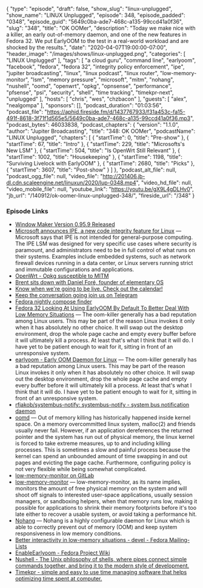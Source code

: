 {
  "type": "episode",
  "draft": false,
  "show_slug": "linux-unplugged",
  "show_name": "LINUX Unplugged",
  "episode": 348,
  "episode_padded": "0348",
  "episode_guid": "5649c0ba-ade7-468c-a135-99ccd41a0f36",
  "slug": "348",
  "title": "OK OOMer",
  "description": "Today we make nice with a killer, an early out-of-memory daemon, and one of the new features in Fedora 32. We put EarlyOOM to the test in a real-world workload and are shocked by the results.",
  "date": "2020-04-07T19:00:00-07:00",
  "header_image": "/images/shows/linux-unplugged.png",
  "categories": [
    "LINUX Unplugged"
  ],
  "tags": [
    "a cloud guru",
    "command line",
    "earlyoom",
    "facebook",
    "fedora",
    "fedora 32",
    "integrity policy enforcement",
    "ipe",
    "jupiter broadcasting",
    "linux",
    "linux podcast",
    "linux router",
    "low-memory-monitor",
    "lsm",
    "memory pressure",
    "microsoft",
    "mitm",
    "nohang",
    "nushell",
    "oomd",
    "openwrt",
    "opkg",
    "opnsense",
    "performance",
    "pfsense",
    "psi",
    "security",
    "shell",
    "time tracking",
    "timekpr-next",
    "unplugged"
  ],
  "hosts": [
    "chris",
    "wes",
    "chzbacon"
  ],
  "guests": [
    "alex",
    "nealgompa"
  ],
  "sponsors": [],
  "podcast_duration": "01:03:56",
  "podcast_file": "https://aphid.fireside.fm/d/1437767933/f31a453c-fa15-491f-8618-3f71f1d565e5/5649c0ba-ade7-468c-a135-99ccd41a0f36.mp3",
  "podcast_bytes": 46033838,
  "podcast_chapters": {
    "version": "1.1.0",
    "author": "Jupiter Broadcasting",
    "title": "348: OK OOMer",
    "podcastName": "LINUX Unplugged",
    "chapters": [
      {
        "startTime": 0,
        "title": "Pre-show"
      },
      {
        "startTime": 67,
        "title": "Intro"
      },
      {
        "startTime": 229,
        "title": "Microsofts's New LSM"
      },
      {
        "startTime": 504,
        "title": "Is OpenWrt Still Relevant"
      },
      {
        "startTime": 1002,
        "title": "Housekeeping"
      },
      {
        "startTime": 1198,
        "title": "Surviving Livelock with EarlyOOM"
      },
      {
        "startTime": 2680,
        "title": "Picks"
      },
      {
        "startTime": 3607,
        "title": "Post-show"
      }
    ]
  },
  "podcast_alt_file": null,
  "podcast_ogg_file": null,
  "video_file": "http://201406.jb-dl.cdn.scaleengine.net/linuxun/2020/lup-0348.mp4",
  "video_hd_file": null,
  "video_mobile_file": null,
  "youtube_link": "https://youtu.be/gX9L4gDLHv0",
  "jb_url": "/140912/ok-oomer-linux-unplugged-348/",
  "fireside_url": "/348"
}


### Episode Links

  * [Window Maker Version 0.95.9 Released](http://www.windowmaker.org/news/ "Window Maker Version 0.95.9 Released")
  * [Microsoft announces IPE, a new code integrity feature for Linux](https://www.zdnet.com/article/microsoft-announces-ipe-a-new-code-integrity-feature-for-linux/ "Microsoft announces IPE, a new code integrity feature for Linux") — Microsoft says that IPE is not intended for general-purpose computing. The IPE LSM was designed for very specific use cases where security is paramount, and administrators need to be in full control of what runs on their systems. Examples include embedded systems, such as network firewall devices running in a data center, or Linux servers running strict and immutable configurations and applications.
  * [OpenWrt - Opkg susceptible to MITM](https://openwrt.org/advisory/2020-01-31-1 "OpenWrt - Opkg susceptible to MITM")
  * [Brent sits down with Daniel Foré, founder of elementary OS](https://extras.show/68 "Brent sits down with Daniel Foré, founder of elementary OS")
  * [Know when we're going to be live. Check out the calendar!](https://www.jupiterbroadcasting.com/release-calendar/ "Know when we're going to be live. Check out the calendar!")
  * [Keep the conversation going join us on Telegram](https://jupiterbroadcasting.com/telegram "Keep the conversation going join us on Telegram")
  * [Fedora nightly compose finder](http://happyassassin.net/nightlies.html "Fedora nightly compose finder")
  * [Fedora 32 Looking At Using EarlyOOM By Default To Better Deal With Low Memory Situations](https://www.phoronix.com/scan.php?page=news_item&px=Fedora-32-Default-EarlyOOM "Fedora 32 Looking At Using EarlyOOM By Default To Better Deal With Low Memory Situations") — The oom-killer generally has a bad reputation among Linux users. This may be part of the reason Linux invokes it only when it has absolutely no other choice. It will swap out the desktop environment, drop the whole page cache and empty every buffer before it will ultimately kill a process. At least that's what I think that it will do. I have yet to be patient enough to wait for it, sitting in front of an unresponsive system. 
  * [earlyoom - Early OOM Daemon for Linux](https://github.com/rfjakob/earlyoom "earlyoom - Early OOM Daemon for Linux") — The oom-killer generally has a bad reputation among Linux users. This may be part of the reason Linux invokes it only when it has absolutely no other choice. It will swap out the desktop environment, drop the whole page cache and empty every buffer before it will ultimately kill a process. At least that's what I think that it will do. I have yet to be patient enough to wait for it, sitting in front of an unresponsive system. 
  * [rfjakob/systembus-notify: systembus-notify - system bus notification daemon](https://github.com/rfjakob/systembus-notify "rfjakob/systembus-notify: systembus-notify - system bus notification daemon")
  * [oomd](https://github.com/facebookincubator/oomd "oomd") — Out of memory killing has historically happened inside kernel space. On a memory overcommitted linux system, malloc(2) and friends usually never fail. However, if an application dereferences the returned pointer and the system has run out of physical memory, the linux kernel is forced to take extreme measures, up to and including killing processes. This is sometimes a slow and painful process because the kernel can spend an unbounded amount of time swapping in and out pages and evicting the page cache. Furthermore, configuring policy is not very flexible while being somewhat complicated.
  * [low-memory-monitor on GitLab](https://gitlab.freedesktop.org/hadess/low-memory-monitor/ "low-memory-monitor on GitLab")
  * [low-memory-monitor](http://www.hadess.net/2019/08/low-memory-monitor-new-project.html "low-memory-monitor") — low-memory-monitor, as its name implies, monitors the amount of free physical memory on the system and will shoot off signals to interested user-space applications, usually session managers, or sandboxing helpers, when that memory runs low, making it possible for applications to shrink their memory footprints before it's too late either to recover a usable system, or avoid taking a performance hit. 
  * [Nohang](https://github.com/hakavlad/nohang "Nohang") — Nohang is a highly configurable daemon for Linux which is able to correctly prevent out of memory (OOM) and keep system responsiveness in low memory conditions. 
  * [Better interactivity in low-memory situations - devel - Fedora Mailing-Lists](https://lists.fedoraproject.org/archives/list/devel@lists.fedoraproject.org/thread/XUZLHJ5O32OX24LG44R7UZ2TMN6NY47N/#XUZLHJ5O32OX24LG44R7UZ2TMN6NY47N "Better interactivity in low-memory situations - devel - Fedora Mailing-Lists")
  * [EnableEarlyoom - Fedora Project Wiki](https://fedoraproject.org/wiki/Changes/EnableEarlyoom#Enable_EarlyOOM "EnableEarlyoom - Fedora Project Wiki")
  * [Nushell - The Unix philosophy of shells, where pipes connect simple commands together, and bring it to the modern style of development.](https://www.nushell.sh/ "Nushell - The Unix philosophy of shells, where pipes connect simple commands together, and bring it to the modern style of development.")
  * [Timekpr - simple and easy to use time managing software that helps optimizing time spent at computer.](https://launchpad.net/timekpr-next "Timekpr - simple and easy to use time managing software that helps optimizing time spent at computer.")


